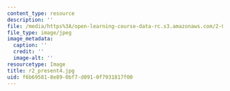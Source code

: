 ```yaml
---
content_type: resource
description: ''
file: /media/https%3A/open-learning-course-data-rc.s3.amazonaws.com/2-00b-toy-product-design-spring-2008/f6b695818e890bf7d0910f7931817f00_r2_present4.jpg
file_type: image/jpeg
image_metadata:
  caption: ''
  credit: ''
  image-alt: ''
resourcetype: Image
title: r2_present4.jpg
uid: f6b69581-8e89-0bf7-d091-0f7931817f00
---
```


